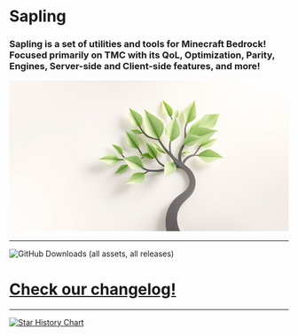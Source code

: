# Sapling

### Sapling is a set of utilities and tools for Minecraft Bedrock! Focused primarily on TMC with its QoL, Optimization, Parity, Engines, Server-side and Client-side features, and more!

![Sapling Banner](docs/assets/sapling.jpg)

--- 

![GitHub Downloads (all assets, all releases)](https://img.shields.io/github/downloads/SaplingDevs/Sapling/total?style=for-the-badge&logo=github&label=Downloads&link=https%3A%2F%2Fgithub.com%2FSaplingDevs%2FSapling%2Freleases)


# [Check our changelog!](/CHANGELOG.md)

---

[![Star History Chart](https://api.star-history.com/svg?repos=SaplingDevs/Sapling&type=Timeline)](https://star-history.com/#SaplingDevs/Sapling&Timeline)